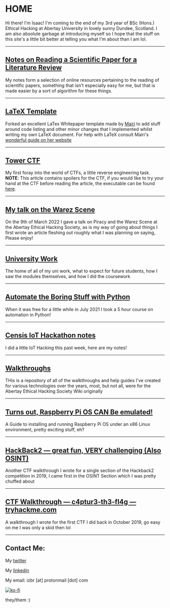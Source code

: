 # HOME

Hi there! I'm Isaac! I'm coming to the end of my 3rd year of BSc (Hons.) Ethical Hacking at Abertay University in lovely sunny Dundee, Scotland. I am also absolute garbage at introducing myself so I hope that the stuff on this site's a little bit better at telling you what I'm about than I am lol.

---

## [Notes on Reading a Scientific Paper for a Literature Review](./Uni/PaperNotes.md)

My notes form a selection of online resources pertaining to the reading of scientific papers, something that isn't especially easy for me, but that is made easier by a sort of algorithm for these things.

---

## [LaTeX Template](https://github.com/IBRice101/Whitepaper-Template)

Forked an excellent LaTex Whitepaper template made by [Mairi](https://twitter.com/super_mairio) to add stuff around code listing and other minor changes that I implemented whilst writing my own LaTeX document. For help with LaTeX consult Mairi's [wonderful guide on her website](https://supermairio.github.io/2020-06-09-latex-guide/)

---

## [Tower CTF](CTFs/Creations/tower.md)

My first foray into the world of CTFs, a little reverse engineering task. **NOTE**: This article contains spoilers for the CTF, if you would like to try your hand at the CTF before reading the article, the executable can be found [here](CTFs/Creations/media/tower.out).

---

## [My talk on the Warez Scene](http://IBRice101.github.io/Talks/Warez/)

On the 9th of March 2022 I gave a talk on Piracy and the Warez Scene at the Abertay Ethical Hacking Society, as is my way of going about things I first wrote an article fleshing out roughly what I was planning on saying, Please enjoy!

---

## [University Work](https://IBRice101.github.io/Uni/)

The home of all of my uni work, what to expect for future students, how I saw the modules themselves, and how I did the coursework

---

## [Automate the Boring Stuff with Python](https://IBRice101.github.io/Projects/ATBSWP)

When it was free for a little while in July 2021 I took a 5 hour course on automation in Python!

---

## [Censis IoT Hackathon notes](https://IBRice101.github.io/Projects/IoT/censis-iot-hackathon)

I did a little IoT Hacking this past week, here are my notes!

---

## [Walkthroughs](https://IBRice101.github.io/Walkthroughs)

THis is a repository of all of the walkthroughs and help guides I've created for various technologies over the years, most, but not all, were for the Abertay Ethical Hacking Society Wiki originally

---

## [Turns out, Raspberry Pi OS CAN Be emulated!](https://IBRice101.github.io/Projects/Raspberry-Pi-QEMU-VM)
A Guide to installing and running Raspberry Pi OS under an x86 Linux environment, pretty exciting stuff, eh?

---

## [HackBack2 — great fun, VERY challenging (Also OSINT)](https://IBRice101.github.io/CTFs/Writeups/hackback)
Another CTF walkthrough I wrote for a single section of the Hackback2 competition in 2019, I came first in the OSINT Section which I was pretty chuffed about

---

## [CTF Walkthrough — c4ptur3-th3-fl4g — tryhackme.com](https://IBRice101.github.io/CTFs/Writeups/c4ptur3-th3-fl4g)
A walkthrough I wrote for the first CTF I did back in October 2019, go easy on me I was only a skid then lol

---

## Contact Me:

My [twitter](https://twitter.com/IBRice101/)

My [linkedin](www.linkedin.com/in/izbr)

My email: izbr [at] protonmail [dot] com

[![ko-fi](https://ko-fi.com/img/githubbutton_sm.svg)](https://ko-fi.com/A0A1D0FSN)

they/them :)
